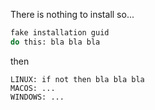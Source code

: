 There is nothing to install so... 
```bash
fake installation guid
do this: bla bla bla
```

then

```fake installation guid
LINUX: if not then bla bla bla
MACOS: ...
WINDOWS: ...
```
